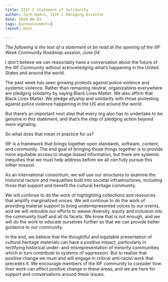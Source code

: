 ```yaml
---
title: IIIF-C Statement of Solidarity
author: Josh Hadro, IIIF-C Managing Director
date: 2020-06-03
tags: [announcements]
layout: post

---
```


*The following is the text of a statement ot be read at the opening of the IIIF Week Community Roadmap session, June 04*

I don't believe we can reasonably have a conversation about the future of the IIIF Community without acknowledging what’s happening in the United States and around the world.

The past week has seen growing protests against police violence and systemic violence. Rather than remaining neutral, organizations everywhere are pledging solidarity by saying Black Lives Matter. We also affirm that Black Lives Matter. We pledge allyship and solidarity with those protesting against police violence happening in the US and around the world.

But there’s an important next step that every org also has to undertake to be genuine in this statement, and that’s the step of pledging action beyond mere signaling.

So what does that mean in practice for us?

IIIF is a framework that brings together open standards, software, content, and community. The end goal of bringing those things together is to provide more equitable access to image-based information, but there are systemic inequities that we must help address before we all can fully pursue this loftier mission.

As an international consortium, we will use our structures to examine the historical racism and inequalities built into societal infrastructures, including those that support and benefit the cultural heritage community.

We will continue to do the work of highlighting collections and resources that amplify marginalized voices. We will continue to do the work of providing material support to bring underrepresented voices to our events, and we will redouble our efforts to weave diversity, equity and inclusion into the community itself and all its facets. We know that is not enough, and we will do the work to educate ourselves further so that we can provide better guidance to our community.

In the end, we believe that the thoughtful and equitable presentation of cultural heritage materials can have a positive impact, particularly in rectifying historical under- and misrepresentation of minority communities which in turn contribute to systems of oppression. But to realize that positive change we must and will engage in critical anti-racist work that precedes it. We encourage members of the IIIF community to consider how their work can affect positive change in these areas, and we are here for support and conversations around these issues.
